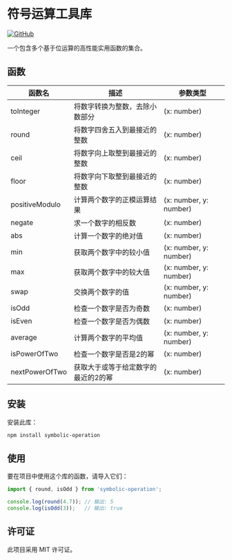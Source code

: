# 符号运算工具库
[![GitHub](https://img.shields.io/badge/github-repo-green?style=flat&logo=github)](https://github.com/lainbo/symbolic-operation)

一个包含多个基于位运算的高性能实用函数的集合。

## 函数

| 函数名         | 描述                                | 参数类型               |
| -------------- | ----------------------------------- | ---------------------- |
| toInteger      | 将数字转换为整数，去除小数部分      | (x: number)            |
| round          | 将数字四舍五入到最接近的整数        | (x: number)            |
| ceil           | 将数字向上取整到最接近的整数        | (x: number)            |
| floor          | 将数字向下取整到最接近的整数        | (x: number)            |
| positiveModulo | 计算两个数字的正模运算结果          | (x: number, y: number) |
| negate         | 求一个数字的相反数                  | (x: number)            |
| abs            | 计算一个数字的绝对值                | (x: number)            |
| min            | 获取两个数字中的较小值              | (x: number, y: number) |
| max            | 获取两个数字中的较大值              | (x: number, y: number) |
| swap           | 交换两个数字的值                    | (x: number, y: number) |
| isOdd          | 检查一个数字是否为奇数              | (x: number)            |
| isEven         | 检查一个数字是否为偶数              | (x: number)            |
| average        | 计算两个数字的平均值                | (x: number, y: number) |
| isPowerOfTwo   | 检查一个数字是否是2的幂             | (x: number)            |
| nextPowerOfTwo | 获取大于或等于给定数字的最近的2的幂 | (x: number)            |

## 安装

安装此库：
```sh
npm install symbolic-operation
```


## 使用

要在项目中使用这个库的函数，请导入它们：

```javascript
import { round, isOdd } from 'symbolic-operation';

console.log(round(4.7)); // 输出: 5
console.log(isOdd(3));   // 输出: true
```
## 许可证
此项目采用 MIT 许可证。
